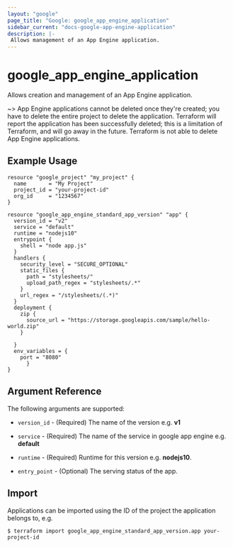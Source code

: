 ```yaml
---
layout: "google"
page_title: "Google: google_app_engine_application"
sidebar_current: "docs-google-app-engine-application"
description: |-
 Allows management of an App Engine application.
---
```


# google_app_engine_application

Allows creation and management of an App Engine application.

~> App Engine applications cannot be deleted once they're created; you have to delete the
   entire project to delete the application. Terraform will report the application has been
   successfully deleted; this is a limitation of Terraform, and will go away in the future.
   Terraform is not able to delete App Engine applications.

## Example Usage

```hcl
resource "google_project" "my_project" {
  name       = "My Project"
  project_id = "your-project-id"
  org_id     = "1234567"
}

resource "google_app_engine_standard_app_version" "app" {
  version_id = "v2"
  service = "default"
  runtime = "nodejs10"
  entrypoint {
    shell = "node app.js"
  }
  handlers {
    security_level = "SECURE_OPTIONAL"
    static_files {
      path = "stylesheets/"
      upload_path_regex = "stylesheets/.*"
    }
    url_regex = "/stylesheets/(.*)"
  }
  deployment {
    zip {
      source_url = "https://storage.googleapis.com/sample/hello-world.zip"
    }
    
  } 
  env_variables = {
    port = "8080"
      } 
}
```

## Argument Reference

The following arguments are supported:

* `version_id` - (Required) The name of the version e.g. **v1**

* `service` - (Required) The name of the service in google app engine e.g. **default**

* `runtime` - (Required) Runtime for this version e.g. **nodejs10**.

* `entry_point` - (Optional) The serving status of the app.

## Import

Applications can be imported using the ID of the project the application belongs to, e.g.

```
$ terraform import google_app_engine_standard_app_version.app your-project-id
```
